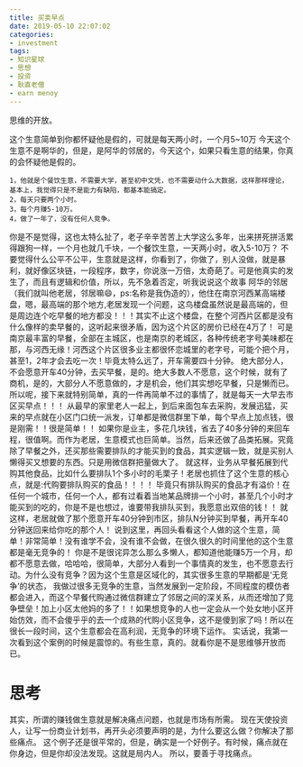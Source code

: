 ```yaml
---
title: 买卖早点
date: 2019-05-10 22:07:02
categories:
- investment
tags:
- 知识星球
- 思想
- 投资
- 耿直老僧
- earn menoy
---
```

思维的开放。
<!-- more -->
这个生意简单到你都怀疑他是假的，可就是每天两小时，一个月5~10万
今天这个生意不是啊华的，但是，是阿华的邻居的，今天这个，如果只看生意的结果，你真的会怀疑他是假的。

	1，他就是个餐饮生意，不需要大学，甚至初中文凭，也不需要动什么大数据，这样那样理论，基本上，我觉得只是不是能力有缺陷，都基本能搞定。
	2，每天只要两个小时。
	3，每个月赚5-10万。
	4，做了一年了，没有任何人竞争。

你是不是觉得，这也太特么扯了，老子辛辛苦苦上大学这么多年，出来拼死拼活累得跟狗一样，一个月也就几千块，一个餐饮生意，一天两小时，收入5-10万？
不要觉得什么公平不公平，生意就是这样，你看到了，你做了，别人没做，就是暴利，就好像区块链，一段程序，数字，你说涨一万倍，太奇葩了。可是他真实的发生了，而且有逻辑和价值，所以，先不急着否定，听我说说这个故事
阿华的邻居（我们就叫他老居，邻居嘛😄，ps:名称是我伪造的），他住在南京河西某高端楼盘，嗯，最高端的那个地方,老居发现一个问题，这鸟楼盘虽然说是最高端的，但是周边连个吃早餐的地方都没！！！其实不止这个楼盘，在整个河西片区都是没有什么像样的卖早餐的，这听起来很矛盾，因为这个片区的房价已经在4万了！
可是南京最丰富的早餐，全部在主城区，也是南京的老城区，各种传统老字号美味都在那，与河西无缘！河西这个片区很多业主都很怀恋城里的老字号，可能个把个月，甚至1，2年才会去吃一次！毕竟太特么远了，开车需要四十分钟。
绝大部分人，不会愿意开车40分钟，去买早餐，是的。绝大多数人不愿意，这个时候，就有了商机，是的，大部分人不愿意做的，才是机会，他们其实想吃早餐，只是懒而已。
所以呢，接下来就特别简单，真的一件再简单不过的事情了，就是每天一大早去市区买早点！！！
从最早的家里老人一起上，到后来面包车去采购，发展迅猛，买来的早点就在小区门口统一派发，订单都是微信群里下单，每个早点上加点钱，很是刚需！！很是简单！！
如果你是业主，多花几块钱，省去了40多分钟的来回车程，很值啊。而作为老居，生意模式也巨简单。当然，后来还做了品类拓展。究竟除了早餐之外，还买那些需要排队的才能买到的食品，其实逻辑一致，就是买别人懒得买又想要的东西。只是用微信群把量做大了。
就这样，业务从早餐拓展到代购其他食品，比如什么要排队1个多小时的毛栗子！老居也抓住了这个生意的核心点，就是:代购要排队购买的食品！！！！
毕竟只有排队购买的食品才有溢价！在任何一个城市，任何一个人，都有过看着当地某品牌排一个小时，甚至几个小时才能买到的吃的，你是不是也想过，谁要带我排队买到，我愿意出双倍的钱！！
就这样，老居就做了那个愿意开车40分钟到市区，排队N分钟买到早餐，再开车40分钟送回来给你吃的那个人！
说到这里，再回头看看这个人做的这个生意，简单！非常简单！没有谁学不会，没有谁不会做，在很久很久的时间里他的这个生意都是毫无竞争的！
你是不是很诧异怎么那么多懒人，都知道他能赚5万一个月，却都不愿意去做，哈哈哈，很简单，大部分人看到一个事情真的发生，也不愿意去行动。为什么没有竞争？因为这个生意是区域化的，其实很多生意的早期都是‘无竞争’的状态，
我做过很多无竞争的生意，当然发展到一定阶段，不同程度的模仿者都会进入，而这个早餐代购通过微信群建立了邻居之间的深关系，从而还增加了竞争壁垒！加上小区太他妈的多了！！如果想竞争的人也一定会从一个处女地小区开始仿效，而不会傻乎乎的去一个成熟的代购小区竞争，这不是傻到家了吗！所以在很长一段时间，这个生意都会在高利润，无竞争的环境下运作。
实话说，我第一次看到这个案例的时候是震惊的。有些生意，真的。就看你是不是思维够开放而已。
# 思考
其实，所谓的赚钱做生意就是解决痛点问题，也就是市场有所需。
现在天使投资人，让写一份商业计划书，再开头必须要声明的是，为什么要这么做？你解决了那些痛点。
这个例子还是很平常的，但是，确实是一个好例子。有时候，痛点就在你身边，但是你却没法发现。这就是局内人。
所以，要善于寻找痛点。














